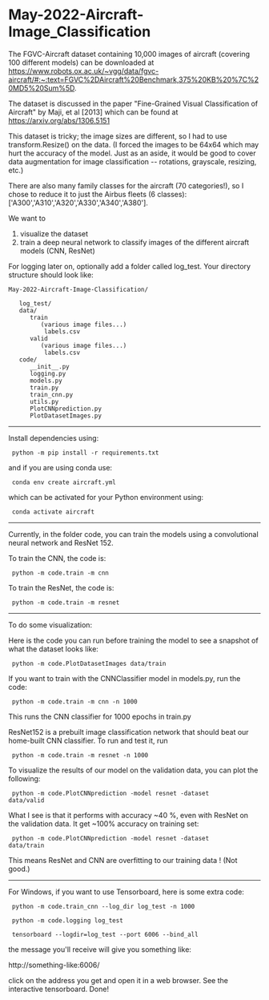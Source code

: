 # May-2022-Aircraft-Image_Classification

The FGVC-Aircraft dataset containing 10,000 images of aircraft (covering 100 different models) can be downloaded at 
https://www.robots.ox.ac.uk/~vgg/data/fgvc-aircraft/#:~:text=FGVC%2DAircraft%20Benchmark,375%20KB%20%7C%20MD5%20Sum%5D.

The dataset is discussed in the paper "Fine-Grained Visual Classification of Aircraft" by Maji, et al [2013] which can be found at https://arxiv.org/abs/1306.5151

<!-- 
I modified the file structure a bit and have the re-structured code available for download at:

https://www.dropbox.com/s/3ph6z4n5qwmz6v5/data.zip?dl=0

(Please let me know if the link does not work.) 
-->


This dataset is tricky; the image sizes are different, so I had to use transform.Resize() on the data. (I forced the images to be 64x64 which may hurt the accuracy of the model. Just as an aside, it would be good to cover data augmentation for image classification -- rotations, grayscale, resizing, etc.) 

There are also many family classes for the aircraft (70 categories!), so I chose to reduce it to just the Airbus fleets (6 classes): ['A300','A310','A320','A330','A340','A380'].

We want to 
1. visualize the dataset
2. train a deep neural network to classify images of the different aircraft models (CNN, ResNet)

For logging later on, optionally add a folder called log_test. Your directory structure should look like:
```
May-2022-Aircraft-Image-Classification/

   log_test/
   data/
      train
         (various image files...)
          labels.csv
      valid
         (various image files...)
          labels.csv
   code/
      __init__.py
      logging.py
      models.py
      train.py
      train_cnn.py
      utils.py
      PlotCNNprediction.py
      PlotDatasetImages.py
   ```
 ---------------------------------------------------------------------------------------
 
Install dependencies using:

<code> python -m pip install -r requirements.txt </code>

and if you are using conda use:

<code> conda env create aircraft.yml </code>

which can be activated for your Python environment using: 

<code> conda activate aircraft </code>

--------------------------------------------------------------------------------------------------------
Currently, in the folder code, you can train the models using a convolutional neural network and ResNet 152.


To train the CNN, the code is: 

<code> python -m code.train -m cnn </code>

To train the ResNet, the code is: 

<code> python -m code.train -m resnet </code>

---------------------------------------------------------------------

To do some visualization:

Here is the code you can run before training the model to see a snapshot of what the dataset looks like:

<code> python -m code.PlotDatasetImages data/train  </code>

If you want to train with the CNNClassifier model in models.py, run the code:

<code> python -m code.train -m cnn -n 1000 </code> 

This runs the CNN classifier for 1000 epochs in train.py

ResNet152 is a prebuilt image classification network that should beat our home-built CNN classifier. To run and test it, run

<code> python -m code.train -m resnet -n 1000 </code> 

To visualize the results of our model on the validation data, you can plot the following:

<code> python -m code.PlotCNNprediction -model resnet -dataset data/valid </code>

What I see is that it performs with accuracy ~40 %, even with ResNet on the validation data. It get ~100% accuracy on training set:

<code> python -m code.PlotCNNprediction -model resnet -dataset data/train </code>

This means ResNet and CNN are overfitting to our training data ! (Not good.)

_____________________________________________________________________
For Windows, if you want to use Tensorboard, here is some extra code:

<code> python -m code.train_cnn --log_dir log_test -n 1000 </code>

<code> python -m code.logging log_test </code>

<code> tensorboard --logdir=log_test --port 6006 --bind_all  </code>
             
the message you'll receive will give you something like:

http://something-like:6006/

click on the address you get and open it in a web browser. See the interactive tensorboard. Done!


